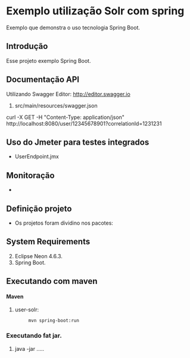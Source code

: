 Exemplo utilização Solr com spring
====================
Exemplo que demonstra o uso tecnologia Spring Boot.


Introdução
------------

Esse projeto exemplo Spring Boot.


Documentação API
---------------------------------
Utilizando Swagger Editor: http://editor.swagger.io

1. src/main/resources/swagger.json

curl -X GET -H "Content-Type: application/json"  http://localhost:8080/user/12345678901?correlationId=1231231


Uso do Jmeter para testes integrados
---------------------

* UserEndpoint.jmx

Monitoração
---------------------

 * 
 

Definição projeto
-------------------------------------


* Os projetos foram dividino nos pacotes:

	


System Requirements
-------------------

2. Eclipse Neon 4.6.3.
3. Spring Boot.

Executando com maven
-------------------

#### Maven

1. user-solr:

			
			mvn spring-boot:run

          
### Executando fat jar.

1. java -jar ..... 

